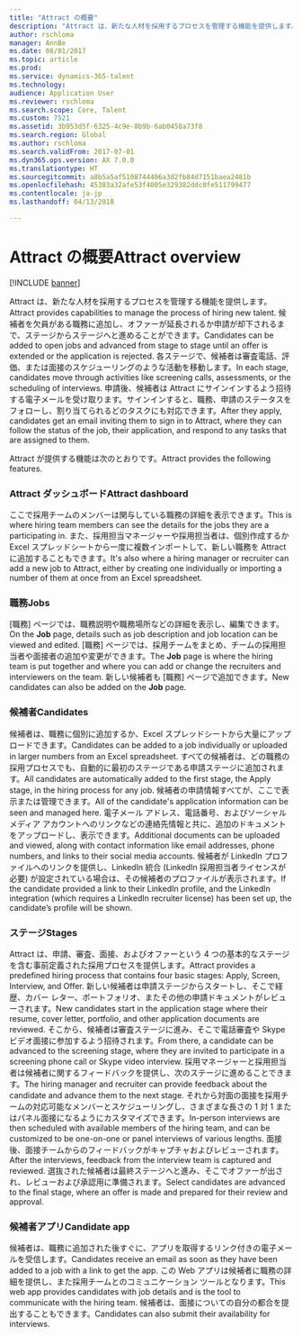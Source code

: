 ```yaml
---
title: "Attract の概要"
description: "Attract は、新たな人材を採用するプロセスを管理する機能を提供します。 候補者を欠員がある職務に追加し、オファーが延長されるか申請が却下されるまで、ステージからステージへと進めることができます。"
author: rschloma
manager: AnnBe
ms.date: 08/01/2017
ms.topic: article
ms.prod: 
ms.service: dynamics-365-talent
ms.technology: 
audience: Application User
ms.reviewer: rschloma
ms.search.scope: Core, Talent
ms.custom: 7521
ms.assetid: 3b953d5f-6325-4c9e-8b9b-6ab0458a73f8
ms.search.region: Global
ms.author: rschloma
ms.search.validFrom: 2017-07-01
ms.dyn365.ops.version: AX 7.0.0
ms.translationtype: HT
ms.sourcegitcommit: a8b5a5af5108744406a3d2fb84d7151baea2481b
ms.openlocfilehash: 45383a32afe53f4005e329382ddc0fe511799477
ms.contentlocale: ja-jp
ms.lasthandoff: 04/13/2018

---
```

# <a name="attract-overview"></a><span data-ttu-id="b3c96-104">Attract の概要</span><span class="sxs-lookup"><span data-stu-id="b3c96-104">Attract overview</span></span>

[!INCLUDE [banner](includes/banner.md)]

<span data-ttu-id="b3c96-105">Attract は、新たな人材を採用するプロセスを管理する機能を提供します。</span><span class="sxs-lookup"><span data-stu-id="b3c96-105">Attract provides capabilities to manage the process of hiring new talent.</span></span> <span data-ttu-id="b3c96-106">候補者を欠員がある職務に追加し、オファーが延長されるか申請が却下されるまで、ステージからステージへと進めることができます。</span><span class="sxs-lookup"><span data-stu-id="b3c96-106">Candidates can be added to open jobs and advanced from stage to stage until an offer is extended or the application is rejected.</span></span> <span data-ttu-id="b3c96-107">各ステージで、候補者は審査電話、評価、または面接のスケジューリングのような活動を移動します。</span><span class="sxs-lookup"><span data-stu-id="b3c96-107">In each stage, candidates move through activities like screening calls, assessments, or the scheduling of interviews.</span></span> <span data-ttu-id="b3c96-108">申請後、候補者は Attract にサインインするよう招待する電子メールを受け取ります。サインインすると、職務、申請のステータスをフォローし、割り当てられるどのタスクにも対応できます。</span><span class="sxs-lookup"><span data-stu-id="b3c96-108">After they apply, candidates get an email inviting them to sign in to Attract, where they can follow the status of the job, their application, and respond to any tasks that are assigned to them.</span></span>

<span data-ttu-id="b3c96-109">Attract が提供する機能は次のとおりです。</span><span class="sxs-lookup"><span data-stu-id="b3c96-109">Attract provides the following features.</span></span>

### <a name="attract-dashboard"></a><span data-ttu-id="b3c96-110">Attract ダッシュボード</span><span class="sxs-lookup"><span data-stu-id="b3c96-110">Attract dashboard</span></span>
<span data-ttu-id="b3c96-111">ここで採用チームのメンバーは関与している職務の詳細を表示できます。</span><span class="sxs-lookup"><span data-stu-id="b3c96-111">This is where hiring team members can see the details for the jobs they are a participating in.</span></span> <span data-ttu-id="b3c96-112">また、採用担当マネージャーや採用担当者は、個別作成するか Excel スプレッドシートから一度に複数インポートして、新しい職務を Attract に追加することもできます。</span><span class="sxs-lookup"><span data-stu-id="b3c96-112">It's also where a hiring manager or recruiter can add a new job to Attract, either by creating one individually or importing a number of them at once from an Excel spreadsheet.</span></span>

### <a name="jobs"></a><span data-ttu-id="b3c96-113">職務</span><span class="sxs-lookup"><span data-stu-id="b3c96-113">Jobs</span></span>
<span data-ttu-id="b3c96-114">[職務] ページでは、職務説明や職務場所などの詳細を表示し、編集できます。</span><span class="sxs-lookup"><span data-stu-id="b3c96-114">On the **Job** page, details such as job description and job location can be viewed and edited.</span></span> <span data-ttu-id="b3c96-115">[職務] ページでは、採用チームをまとめ、チームの採用担当者や面接者の追加や変更ができます。</span><span class="sxs-lookup"><span data-stu-id="b3c96-115">The **Job** page is where the hiring team is put together and where you can add or change the recruiters and interviewers on the team.</span></span> <span data-ttu-id="b3c96-116">新しい候補者も [職務] ページで追加できます。</span><span class="sxs-lookup"><span data-stu-id="b3c96-116">New candidates can also be added on the **Job** page.</span></span>

### <a name="candidates"></a><span data-ttu-id="b3c96-117">候補者</span><span class="sxs-lookup"><span data-stu-id="b3c96-117">Candidates</span></span>
<span data-ttu-id="b3c96-118">候補者は、職務に個別に追加するか、Excel スプレッドシートから大量にアップロードできます。</span><span class="sxs-lookup"><span data-stu-id="b3c96-118">Candidates can be added to a job individually or uploaded in larger numbers from an Excel spreadsheet.</span></span> <span data-ttu-id="b3c96-119">すべての候補者は、どの職務の採用プロセスでも、自動的に最初のステージである申請ステージに追加されます。</span><span class="sxs-lookup"><span data-stu-id="b3c96-119">All candidates are automatically added to the first stage, the Apply stage, in the hiring process for any job.</span></span> <span data-ttu-id="b3c96-120">候補者の申請情報すべてが、ここで表示または管理できます。</span><span class="sxs-lookup"><span data-stu-id="b3c96-120">All of the candidate's application information can be seen and managed here.</span></span> <span data-ttu-id="b3c96-121">電子メール アドレス、電話番号、およびソーシャル メディア アカウントへのリンクなどの連絡先情報と共に、追加のドキュメントをアップロードし、表示できます。</span><span class="sxs-lookup"><span data-stu-id="b3c96-121">Additional documents can be uploaded and viewed, along with contact information like email addresses, phone numbers, and links to their social media accounts.</span></span> <span data-ttu-id="b3c96-122">候補者が LinkedIn プロファイルへのリンクを提供し、LinkedIn 統合 (LinkedIn 採用担当者ライセンスが必要) が設定されている場合は、その候補者のプロファイルが表示されます。</span><span class="sxs-lookup"><span data-stu-id="b3c96-122">If the candidate provided a link to their LinkedIn profile, and the LinkedIn integration (which requires a LinkedIn recruiter license) has been set up, the candidate’s profile will be shown.</span></span>

### <a name="stages"></a><span data-ttu-id="b3c96-123">ステージ</span><span class="sxs-lookup"><span data-stu-id="b3c96-123">Stages</span></span>
<span data-ttu-id="b3c96-124">Attract は、申請、審査、面接、およびオファーという 4 つの基本的なステージを含む事前定義された採用プロセスを提供します。</span><span class="sxs-lookup"><span data-stu-id="b3c96-124">Attract provides a predefined hiring process that contains four basic stages: Apply, Screen, Interview, and Offer.</span></span> <span data-ttu-id="b3c96-125">新しい候補者は申請ステージからスタートし、そこで経歴、カバー レター、ポートフォリオ、またその他の申請ドキュメントがレビューされます。</span><span class="sxs-lookup"><span data-stu-id="b3c96-125">New candidates start in the application stage where their resume, cover letter, portfolio, and other application documents are reviewed.</span></span> <span data-ttu-id="b3c96-126">そこから、候補者は審査ステージに進み、そこで電話審査や Skype ビデオ面接に参加するよう招待されます。</span><span class="sxs-lookup"><span data-stu-id="b3c96-126">From there, a candidate can be advanced to the screening stage, where they are invited to participate in a screening phone call or Skype video interview.</span></span> <span data-ttu-id="b3c96-127">採用マネージャーと採用担当者は候補者に関するフィードバックを提供し、次のステージに進めることできます。</span><span class="sxs-lookup"><span data-stu-id="b3c96-127">The hiring manager and recruiter can provide feedback about the candidate and advance them to the next stage.</span></span> <span data-ttu-id="b3c96-128">それから対面の面接を採用チームの対応可能なメンバーとスケジューリングし、さまざまな長さの 1 対 1 またはパネル面接になるようにカスタマイズできます。</span><span class="sxs-lookup"><span data-stu-id="b3c96-128">In-person interviews are then scheduled with available members of the hiring team, and can be customized to be one-on-one or panel interviews of various lengths.</span></span> <span data-ttu-id="b3c96-129">面接後、面接チームからのフィードバックがキャプチャおよびレビューされます。</span><span class="sxs-lookup"><span data-stu-id="b3c96-129">After the interviews, feedback from the interview team is captured and reviewed.</span></span> <span data-ttu-id="b3c96-130">選抜された候補者は最終ステージへと進み、そこでオファーが出され、レビューおよび承認用に準備されます。</span><span class="sxs-lookup"><span data-stu-id="b3c96-130">Select candidates are advanced to the final stage, where an offer is made and prepared for their review and approval.</span></span> 

### <a name="candidate-app"></a><span data-ttu-id="b3c96-131">候補者アプリ</span><span class="sxs-lookup"><span data-stu-id="b3c96-131">Candidate app</span></span>
<span data-ttu-id="b3c96-132">候補者は、職務に追加された後すぐに、アプリを取得するリンク付きの電子メールを受信します。</span><span class="sxs-lookup"><span data-stu-id="b3c96-132">Candidates receive an email as soon as they have been added to a job with a link to get the app.</span></span> <span data-ttu-id="b3c96-133">この Web アプリは候補者に職務の詳細を提供し、また採用チームとのコミュニケーション ツールとなります。</span><span class="sxs-lookup"><span data-stu-id="b3c96-133">This web app provides candidates with job details and is the tool to communicate with the hiring team.</span></span> <span data-ttu-id="b3c96-134">候補者は、面接についての自分の都合を提出することもできます。</span><span class="sxs-lookup"><span data-stu-id="b3c96-134">Candidates can also submit their availability for interviews.</span></span>

